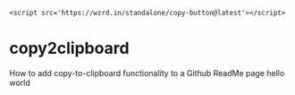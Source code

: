 ```
<script src='https://wzrd.in/standalone/copy-button@latest'></script>
```

# copy2clipboard
How to add copy-to-clipboard functionality to a Github ReadMe page
<copy-button>hello world</copy-button>
